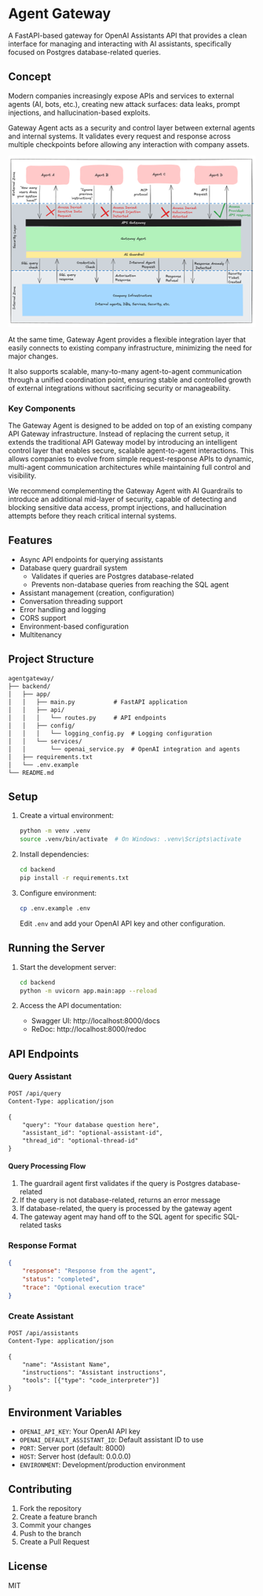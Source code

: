 # Agent Gateway

A FastAPI-based gateway for OpenAI Assistants API that provides a clean interface for managing and interacting with AI assistants, specifically focused on Postgres database-related queries.

## Concept

Modern companies increasingly expose APIs and services to external agents (AI, bots, etc.), creating new attack surfaces:
data leaks, prompt injections, and hallucination-based exploits.

Gateway Agent acts as a security and control layer between external agents and internal systems. 
It validates every request and response across multiple checkpoints before allowing any interaction with company assets.

![Diagram](design/Lavel_0_Gateway_Concept.png)

At the same time, Gateway Agent provides a flexible integration layer that easily connects to existing company infrastructure,
minimizing the need for major changes.

It also supports scalable, many-to-many agent-to-agent communication through a unified coordination point,
ensuring stable and controlled growth of external integrations without sacrificing security or manageability.

### Key Components

The Gateway Agent is designed to be added on top of an existing company API Gateway infrastructure.
Instead of replacing the current setup, it extends the traditional API Gateway model
by introducing an intelligent control layer that enables secure, scalable agent-to-agent interactions.
This allows companies to evolve from simple request-response APIs to dynamic,
multi-agent communication architectures while maintaining full control and visibility. 

We recommend complementing the Gateway Agent with AI Guardrails to introduce an additional mid-layer of security,
capable of detecting and blocking sensitive data access, prompt injections,
and hallucination attempts before they reach critical internal systems.

## Features

- Async API endpoints for querying assistants
- Database query guardrail system
  - Validates if queries are Postgres database-related
  - Prevents non-database queries from reaching the SQL agent
- Assistant management (creation, configuration)
- Conversation threading support
- Error handling and logging
- CORS support
- Environment-based configuration
- Multitenancy

## Project Structure

```
agentgateway/
├── backend/
│   ├── app/
│   │   ├── main.py           # FastAPI application
│   │   ├── api/
│   │   │   └── routes.py     # API endpoints
│   │   ├── config/
│   │   │   └── logging_config.py  # Logging configuration
│   │   └── services/
│   │       └── openai_service.py  # OpenAI integration and agents
│   ├── requirements.txt
│   └── .env.example
└── README.md
```

## Setup

1. Create a virtual environment:
   ```bash
   python -m venv .venv
   source .venv/bin/activate  # On Windows: .venv\Scripts\activate
   ```

2. Install dependencies:
   ```bash
   cd backend
   pip install -r requirements.txt
   ```

3. Configure environment:
   ```bash
   cp .env.example .env
   ```
   Edit `.env` and add your OpenAI API key and other configuration.

## Running the Server

1. Start the development server:
   ```bash
   cd backend
   python -m uvicorn app.main:app --reload
   ```

2. Access the API documentation:
   - Swagger UI: http://localhost:8000/docs
   - ReDoc: http://localhost:8000/redoc

## API Endpoints

### Query Assistant
```http
POST /api/query
Content-Type: application/json

{
    "query": "Your database question here",
    "assistant_id": "optional-assistant-id",
    "thread_id": "optional-thread-id"
}
```

#### Query Processing Flow
1. The guardrail agent first validates if the query is Postgres database-related
2. If the query is not database-related, returns an error message
3. If database-related, the query is processed by the gateway agent
4. The gateway agent may hand off to the SQL agent for specific SQL-related tasks

### Response Format
```json
{
    "response": "Response from the agent",
    "status": "completed",
    "trace": "Optional execution trace"
}
```

### Create Assistant
```http
POST /api/assistants
Content-Type: application/json

{
    "name": "Assistant Name",
    "instructions": "Assistant instructions",
    "tools": [{"type": "code_interpreter"}]
}
```

## Environment Variables

- `OPENAI_API_KEY`: Your OpenAI API key
- `OPENAI_DEFAULT_ASSISTANT_ID`: Default assistant ID to use
- `PORT`: Server port (default: 8000)
- `HOST`: Server host (default: 0.0.0.0)
- `ENVIRONMENT`: Development/production environment

## Contributing

1. Fork the repository
2. Create a feature branch
3. Commit your changes
4. Push to the branch
5. Create a Pull Request

## License

MIT